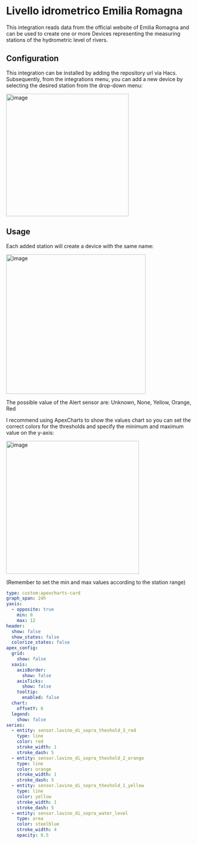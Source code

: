 # Livello idrometrico Emilia Romagna
This integration reads data from the official website of Emilia Romagna and can be used to create one or more Devices representing the measuring stations of the hydrometric level of rivers.

## Configuration
This integration can be installed by adding the repository url via Hacs.
Subsequently, from the integrations menu, you can add a new device by selecting the desired station from the drop-down menu:

<img width="331" alt="image" src="https://github.com/user-attachments/assets/38c21a94-00f1-467b-80af-d4922c17c597" />


## Usage
Each added station will create a device with the same name:

<img width="377" alt="image" src="https://github.com/user-attachments/assets/d6f34977-01de-4837-b935-7b19945b0343" />

The possible value of the Alert sensor are: Unknown, None, Yellow, Orange, Red

I recommend using ApexCharts to show the values ​​chart so you can set the correct colors for the thresholds and specify the minimum and maximum value on the y-axis:

<img width="359" alt="image" src="https://github.com/user-attachments/assets/c01532a4-3346-473c-877a-76b1a2a0ece5" />

(Remember to set the min and max values ​​according to the station range)

```yaml
type: custom:apexcharts-card
graph_span: 24h
yaxis:
  - opposite: true
    min: 8
    max: 12
header:
  show: false
  show_states: false
  colorize_states: false
apex_config:
  grid:
    show: false
  xaxis:
    axisBorder:
      show: false
    axisTicks:
      show: false
    tooltip:
      enabled: false
  chart:
    offsetY: 0
  legend:
    show: false
series:
  - entity: sensor.lavino_di_sopra_theshold_3_red
    type: line
    color: red
    stroke_width: 1
    stroke_dash: 5
  - entity: sensor.lavino_di_sopra_theshold_2_orange
    type: line
    color: orange
    stroke_width: 1
    stroke_dash: 5
  - entity: sensor.lavino_di_sopra_theshold_1_yellow
    type: line
    color: yellow
    stroke_width: 1
    stroke_dash: 5
  - entity: sensor.lavino_di_sopra_water_level
    type: area
    color: steelblue
    stroke_width: 4
    opacity: 0.5

```

